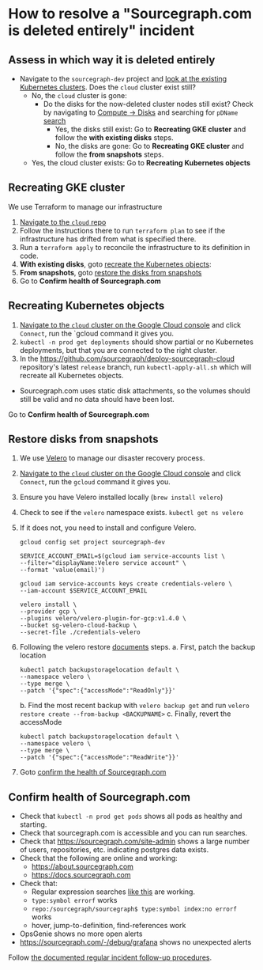 # How to resolve a "Sourcegraph.com is deleted entirely" incident

## Assess in which way it is deleted entirely

- Navigate to the `sourcegraph-dev` project and [look at the existing Kubernetes clusters](https://console.cloud.google.com/kubernetes/list?project=sourcegraph-dev). Does the `cloud` cluster exist still?
  - No, the `cloud` cluster is gone:
    - Do the disks for the now-deleted cluster nodes still exist? Check by navigating to [Compute -> Disks](https://console.cloud.google.com/compute/disks?project=sourcegraph-dev) and searching for `pDName` [search](https://sourcegraph.com/search?q=context:global+repo:%5Egithub%5C.com/sourcegraph/deploy-sourcegraph-cloud%24+pdName+lang:YAML+&patternType=literal)
      - Yes, the disks still exist: Go to **Recreating GKE cluster** and follow the **with existing disks** steps.
      - No, the disks are gone: Go to **Recreating GKE cluster** and follow the **from snapshots** steps.
  - Yes, the cloud cluster exists: Go to **Recreating Kubernetes objects**

## Recreating GKE cluster

We use Terraform to manage our infrastructure

1. [Navigate to the `cloud` repo](https://github.com/sourcegraph/infrastructure/tree/master/cloud)
1. Follow the instructions there to run `terraform plan` to see if the infrastructure has drifted from what is specified there.
1. Run a `terraform apply` to reconcile the infrastructure to its definition in code.
1. **With existing disks**, goto [recreate the Kubernetes objects](#recreating-kubernetes-objects):
1. **From snapshots**, goto [restore the disks from snapshots](#restore-disks-from-snapshots)
1. Go to **Confirm health of Sourcegraph.com**

## Recreating Kubernetes objects

1. [Navigate to the `cloud` cluster on the Google Cloud console](https://console.cloud.google.com/kubernetes/list?project=sourcegraph-dev) and click `Connect`, run the `gcloud command it gives you.
1. `kubectl -n prod get deployments` should show partial or no Kubernetes deployments, but that you are connected to the right cluster.
1. In the https://github.com/sourcegraph/deploy-sourcegraph-cloud repository's latest `release` branch, run `kubectl-apply-all.sh` which will recreate all Kubernetes objects.

- Sourcegraph.com uses static disk attachments, so the volumes should still be valid and no data should have been lost.

Go to **Confirm health of Sourcegraph.com**

## Restore disks from snapshots

1. We use [Velero](https://velero.io/docs/v1.8/index.html) to manage our disaster recovery process.
1. [Navigate to the `cloud` cluster on the Google Cloud console](https://console.cloud.google.com/kubernetes/list?project=sourcegraph-dev) and click `Connect`, run the `gcloud` command it gives you.
1. Ensure you have Velero installed locally (`brew install velero`)
1. Check to see if the `velero` namespace exists. `kubectl get ns velero`
1. If it does not, you need to install and configure Velero.

   ```
   gcloud config set project sourcegraph-dev

   SERVICE_ACCOUNT_EMAIL=$(gcloud iam service-accounts list \
   --filter="displayName:Velero service account" \
   --format 'value(email)')

   gcloud iam service-accounts keys create credentials-velero \
   --iam-account $SERVICE_ACCOUNT_EMAIL

   velero install \
   --provider gcp \
   --plugins velero/velero-plugin-for-gcp:v1.4.0 \
   --bucket sg-velero-cloud-backup \
   --secret-file ./credentials-velero
   ```

1. Following the velero restore [documents](https://velero.io/docs/v1.8/disaster-case/) steps.
   a. First, patch the backup location
   ```
   kubectl patch backupstoragelocation default \
   --namespace velero \
   --type merge \
   --patch '{"spec":{"accessMode":"ReadOnly"}}'
   ```
   b. Find the most recent backup with `velero backup get` and run `velero restore create --from-backup <BACKUPNAME>`
   c. Finally, revert the accessMode
   ```
   kubectl patch backupstoragelocation default \
   --namespace velero \
   --type merge \
   --patch '{"spec":{"accessMode":"ReadWrite"}}'
   ```
1. Goto [confirm the health of Sourcegraph.com](#confirm-health-of-sourcegraph-com)

## Confirm health of Sourcegraph.com

- Check that `kubectl -n prod get pods` shows all pods as healthy and starting.
- Check that sourcegraph.com is accessible and you can run searches.
- Check that https://sourcegraph.com/site-admin shows a large number of users, repositories, etc. indicating postgres data exists.
- Check that the following are online and working:
  - https://about.sourcegraph.com
  - https://docs.sourcegraph.com
- Check that:
  - Regular expression searches [like this](https://sourcegraph.com/search?q=repo:%5Egithub%5C.com/sourcegraph/about%24+about-docsite&patternType=regexp) are working.
  - `type:symbol errorf` works
  - `repo:/sourcegraph/sourcegraph$ type:symbol index:no errorf` works
  - hover, jump-to-definition, find-references work
- OpsGenie shows no more open alerts
- https://sourcegraph.com/-/debug/grafana shows no unexpected alerts

Follow [the documented regular incident follow-up procedures](index.md).
